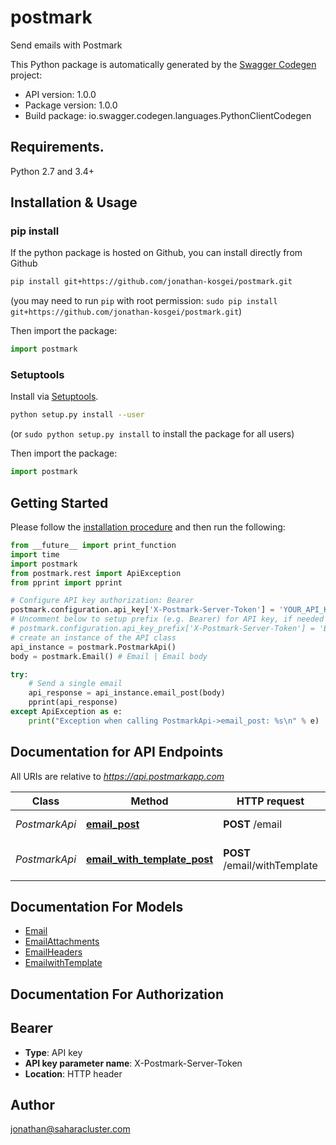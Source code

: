 # postmark
Send emails with Postmark

This Python package is automatically generated by the [Swagger Codegen](https://github.com/swagger-api/swagger-codegen) project:

- API version: 1.0.0
- Package version: 1.0.0
- Build package: io.swagger.codegen.languages.PythonClientCodegen

## Requirements.

Python 2.7 and 3.4+

## Installation & Usage
### pip install

If the python package is hosted on Github, you can install directly from Github

```sh
pip install git+https://github.com/jonathan-kosgei/postmark.git
```
(you may need to run `pip` with root permission: `sudo pip install git+https://github.com/jonathan-kosgei/postmark.git`)

Then import the package:
```python
import postmark 
```

### Setuptools

Install via [Setuptools](http://pypi.python.org/pypi/setuptools).

```sh
python setup.py install --user
```
(or `sudo python setup.py install` to install the package for all users)

Then import the package:
```python
import postmark
```

## Getting Started

Please follow the [installation procedure](#installation--usage) and then run the following:

```python
from __future__ import print_function
import time
import postmark
from postmark.rest import ApiException
from pprint import pprint

# Configure API key authorization: Bearer
postmark.configuration.api_key['X-Postmark-Server-Token'] = 'YOUR_API_KEY'
# Uncomment below to setup prefix (e.g. Bearer) for API key, if needed
# postmark.configuration.api_key_prefix['X-Postmark-Server-Token'] = 'Bearer'
# create an instance of the API class
api_instance = postmark.PostmarkApi()
body = postmark.Email() # Email | Email body

try:
    # Send a single email
    api_response = api_instance.email_post(body)
    pprint(api_response)
except ApiException as e:
    print("Exception when calling PostmarkApi->email_post: %s\n" % e)

```

## Documentation for API Endpoints

All URIs are relative to *https://api.postmarkapp.com*

Class | Method | HTTP request | Description
------------ | ------------- | ------------- | -------------
*PostmarkApi* | [**email_post**](docs/PostmarkApi.md#email_post) | **POST** /email | Send a single email
*PostmarkApi* | [**email_with_template_post**](docs/PostmarkApi.md#email_with_template_post) | **POST** /email/withTemplate | Send an email with a template


## Documentation For Models

 - [Email](docs/Email.md)
 - [EmailAttachments](docs/EmailAttachments.md)
 - [EmailHeaders](docs/EmailHeaders.md)
 - [EmailwithTemplate](docs/EmailwithTemplate.md)


## Documentation For Authorization


## Bearer

- **Type**: API key
- **API key parameter name**: X-Postmark-Server-Token
- **Location**: HTTP header


## Author

jonathan@saharacluster.com

